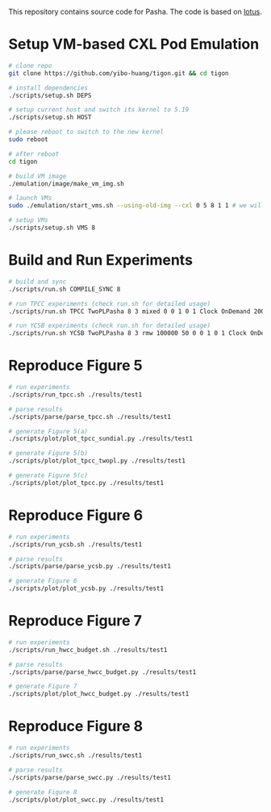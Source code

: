 This repository contains source code for Pasha. The code is based on [lotus](https://github.com/DBOS-project/lotus).

# Setup VM-based CXL Pod Emulation

```sh
# clone repo
git clone https://github.com/yibo-huang/tigon.git && cd tigon

# install dependencies
./scripts/setup.sh DEPS

# setup current host and switch its kernel to 5.19
./scripts/setup.sh HOST

# please reboot to switch to the new kernel
sudo reboot

# after reboot
cd tigon

# build VM image
./emulation/image/make_vm_img.sh

# launch VMs
sudo ./emulation/start_vms.sh --using-old-img --cxl 0 5 8 1 1 # we will launch 8 VMs each with 5 cores

# setup VMs
./scripts/setup.sh VMS 8
```

# Build and Run Experiments

```sh
# build and sync
./scripts/run.sh COMPILE_SYNC 8

# run TPCC experiments (check run.sh for detailed usage)
./scripts/run.sh TPCC TwoPLPasha 8 3 mixed 0 0 1 0 1 Clock OnDemand 200000000 1 WriteThrough None 30 0 BLACKHOLE 20000 0 0

# run YCSB experiments (check run.sh for detailed usage)
./scripts/run.sh YCSB TwoPLPasha 8 3 rmw 100000 50 0 0 1 0 1 Clock OnDemand 200000000 1 WriteThrough NonPart 30 0 BLACKHOLE 20000 0 0
```

# Reproduce Figure 5

```sh
# run experiments
./scripts/run_tpcc.sh ./results/test1

# parse results
./scripts/parse/parse_tpcc.sh ./results/test1

# generate Figure 5(a)
./scripts/plot/plot_tpcc_sundial.py ./results/test1

# generate Figure 5(b)
./scripts/plot/plot_tpcc_twopl.py ./results/test1

# generate Figure 5(c)
./scripts/plot/plot_tpcc.py ./results/test1
```

# Reproduce Figure 6

```sh
# run experiments
./scripts/run_ycsb.sh ./results/test1

# parse results
./scripts/parse/parse_ycsb.py ./results/test1

# generate Figure 6
./scripts/plot/plot_ycsb.py ./results/test1
```

# Reproduce Figure 7

```sh
# run experiments
./scripts/run_hwcc_budget.sh ./results/test1

# parse results
./scripts/parse/parse_hwcc_budget.py ./results/test1

# generate Figure 7
./scripts/plot/plot_hwcc_budget.py ./results/test1
```

# Reproduce Figure 8

```sh
# run experiments
./scripts/run_swcc.sh ./results/test1

# parse results
./scripts/parse/parse_swcc.py ./results/test1

# generate Figure 8
./scripts/plot/plot_swcc.py ./results/test1
```
